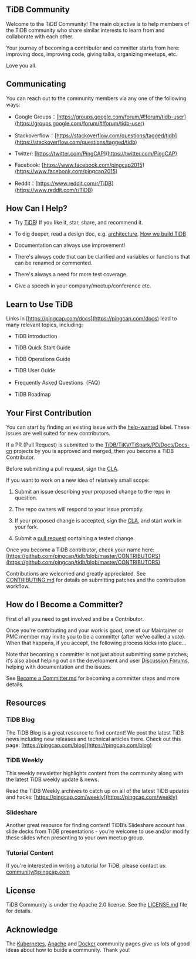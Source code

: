 ## TiDB Community

Welcome to the TiDB Community! The main objective is to help members of the TiDB community who share similar interests to learn from and collaborate with each other.

Your journey of becoming a contributor and committer starts from here: improving docs, improving code, giving talks, organizing meetups, etc.

Love you all.

## Communicating

You can reach out to the community members via any one of the following ways: 

+ Google Groups：[https://groups.google.com/forum/#!forum/tidb-user](https://groups.google.com/forum/#!forum/tidb-user)

+ Stackoverflow：[https://stackoverflow.com/questions/tagged/tidb](https://stackoverflow.com/questions/tagged/tidb)

+ Twitter: [https://twitter.com/PingCAP](https://twitter.com/PingCAP)

+ Facebook: [https://www.facebook.com/pingcap2015](https://www.facebook.com/pingcap2015)


+ Reddit：[https://www.reddit.com/r/TiDB](https://www.reddit.com/r/TiDB)

## How Can I Help?

+ Try [TiDB](https://github.com/pingcap/tidb)! If you like it, star, share, and recommend it. 

+ To dig deeper, read a design doc, e.g. [architecture](https://www.pingcap.com/blog/2017-05-23-perconalive17/), [How we build TiDB](https://www.pingcap.com/blog/2016-10-17-how-we-build-tidb/)

+ Documentation can always use improvement!

+ There's always code that can be clarified and variables or functions that can be renamed or commented.

+ There's always a need for more test coverage.

+ Give a speech in your company/meetup/conference etc.

## Learn to Use TiDB

Links in [https://pingcap.com/docs](https://pingcap.com/docs) lead to many relevant topics, including:

+ TiDB Introduction

+ TiDB Quick Start Guide

+ TiDB Operations Guide

+ TiDB User Guide

+ Frequently Asked Questions（FAQ）

+ TiDB Roadmap

## Your First Contribution

You can start by finding an existing issue with the [help-wanted](https://github.com/pingcap/tidb/issues?q=is%3Aissue+is%3Aopen+label%3A%22help+wanted%22) label. These issues are well suited for new contributors. 

If a PR (Pull Request) is submitted to the [TiDB/TiKV/TiSpark/PD/Docs/Docs-cn](https://github.com/pingcap) projects by you is approved and merged, then you become a TiDB Contributor. 

Before submitting a pull request, sign the [CLA](https://cla-assistant.io/pingcap/tidb?pullRequest=5567).

If you want to work on a new idea of relatively small scope:

1. Submit an issue describing your proposed change to the repo in question.

2. The repo owners will respond to your issue promptly.

3. If your proposed change is accepted, sign the [CLA](https://cla-assistant.io/pingcap/tidb?pullRequest=5567), and start work in your fork.

4. Submit a [pull request](https://github.com/pingcap/tidb/pull/3113) containing a tested change. 


Once you become a TiDB contributor, check your name here: [https://github.com/pingcap/tidb/blob/master/CONTRIBUTORS](https://github.com/pingcap/tidb/blob/master/CONTRIBUTORS)

Contributions are welcomed and greatly appreciated. See [CONTRIBUTING.md](https://github.com/pingcap/community/blob/master/CONTRIBUTING.md) for details on submitting patches and the contribution workflow.

## How do I Become a Committer?

First of all you need to get involved and be a Contributor.

Once you're contributing and your work is good, one of our Maintainer or PMC member may invite you to be a committer (after we've called a vote). When that happens, if you accept, the following process kicks into place...

Note that becoming a committer is not just about submitting some patches; it‘s also about helping out on the development and user [Discussion Forums](https://groups.google.com/forum/#!forum/tidb-user), helping with documentation and the issues.

See [Become a Committer.md](https://github.com/pingcap/community/blob/master/become-a-committer.md) for becoming a committer steps and more details.

## Resources

### TiDB Blog

The TiDB Blog is a great resource to find content! We post the latest TiDB news including new releases and technical articles there. Check out this page: [https://pingcap.com/blog](https://pingcap.com/blog)

### TiDB Weekly

This weekly newsletter highlights content from the community along with the latest TiDB weekly update & news.

Read the TiDB Weekly archives to catch up on all of the latest TiDB updates and hacks: [https://pingcap.com/weekly](https://pingcap.com/weekly)

### Slideshare

Another great resource for finding content! TiDB’s Slideshare account has slide decks from TiDB presentations - you’re welcome to use and/or modify these slides when presenting to your own meetup group.

### Tutorial Content

If you're interested in writing a tutorial for TiDB, please contact us: [community@pingcap.com](mailto:community@pingcap.com)

## License
TiDB Community is under the Apache 2.0 license. See the [LICENSE.md](https://github.com/pingcap/community/blob/master/LICENSE) file for details.

## Acknowledge

The [Kubernetes](https://github.com/kubernetes/community), [Apache](http://activemq.apache.org/becoming-a-committer.html) and [Docker](https://github.com/docker/community) community pages give us lots of good ideas about how to buide a community. Thank you!



